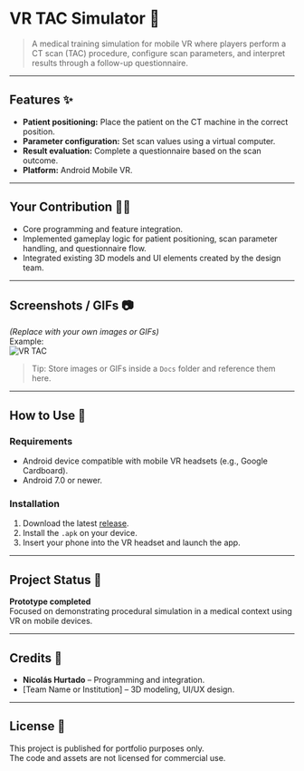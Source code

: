 # VR TAC Simulator 🩻

> A medical training simulation for mobile VR where players perform a CT scan (TAC) procedure, configure scan parameters, and interpret results through a follow-up questionnaire.

---

## Features ✨
- **Patient positioning:** Place the patient on the CT machine in the correct position.
- **Parameter configuration:** Set scan values using a virtual computer.
- **Result evaluation:** Complete a questionnaire based on the scan outcome.
- **Platform:** Android Mobile VR.

---

## Your Contribution 👨‍💻
- Core programming and feature integration.
- Implemented gameplay logic for patient positioning, scan parameter handling, and questionnaire flow.
- Integrated existing 3D models and UI elements created by the design team.

---

## Screenshots / GIFs 📷
*(Replace with your own images or GIFs)*  
Example:  
![VR TAC](Docs/vr_tac_simulator.gif)

> Tip: Store images or GIFs inside a `Docs` folder and reference them here.

---

## How to Use 📲
### Requirements
- Android device compatible with mobile VR headsets (e.g., Google Cardboard).
- Android 7.0 or newer.

### Installation
1. Download the latest [release](../../releases).
2. Install the `.apk` on your device.
3. Insert your phone into the VR headset and launch the app.

---

## Project Status 🚧
**Prototype completed**  
Focused on demonstrating procedural simulation in a medical context using VR on mobile devices.

---

## Credits 👥
- **Nicolás Hurtado** – Programming and integration.
- [Team Name or Institution] – 3D modeling, UI/UX design.

---

## License 📄
This project is published for portfolio purposes only.  
The code and assets are not licensed for commercial use.
